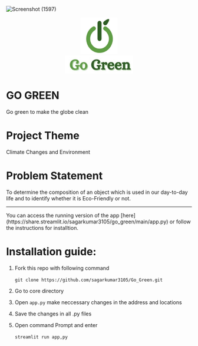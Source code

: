 ![Screenshot (1597)](https://user-images.githubusercontent.com/86939391/138579400-d55d0f32-a4f3-4bd8-879b-cf9562ecf77d.png)

<p align="center"><img src="Resource/logo_for_readme1.png" width=100 height=100><br><img src="Resource/logo_for_readme2.png" height=50></p>

# GO GREEN
Go green to make the globe clean
# Project Theme
Climate Changes and Environment
# Problem Statement
To determine the composition of an object which is used in our day-to-day life and to identify whether it is Eco-Friendly or not.

<hr>
You can access the running version of the app [here]  (https://share.streamlit.io/sagarkumar3105/go_green/main/app.py) or follow the instructions for installtion.
<h1>Installation guide:</h1>

  1. Fork this repo with following command
  
     ```git clone https://github.com/sagarkumar3105/Go_Green.git```

  2. Go to core directory
  3. Open `app.py` make neccessary changes in the address and locations
  4. Save the changes in all .py files
  5. Open command Prompt and enter
  
      ```streamlit run app,py```
